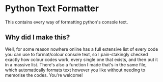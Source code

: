 # Python Text Formatter
This contains every way of formatting python's console text.


## Why did I make this?

Well, for some reason nowhere online has a full extensive list of every code you can use to format/colour console text, so I pain-stakingly checked exactly how colour codes work, every single one that exists, and then put it in a massive list. There's also a function I made that's in the same file, which automatically formats text however you like without needing to memorise the codes. You're welcome!
